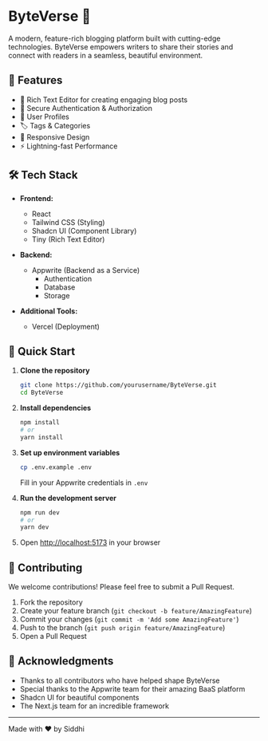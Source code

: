 # ByteVerse 🚀

A modern, feature-rich blogging platform built with cutting-edge technologies. ByteVerse empowers writers to share their stories and connect with readers in a seamless, beautiful environment.

## 🌟 Features

- 📝 Rich Text Editor for creating engaging blog posts
- 🔐 Secure Authentication & Authorization
- 👤 User Profiles
- 🏷️ Tags & Categories
- 📱 Responsive Design
- ⚡ Lightning-fast Performance

## 🛠️ Tech Stack

- **Frontend:**
  - React
  - Tailwind CSS (Styling)
  - Shadcn UI (Component Library)
  - Tiny (Rich Text Editor)

- **Backend:**
  - Appwrite (Backend as a Service)
    - Authentication
    - Database
    - Storage

- **Additional Tools:**
  - Vercel (Deployment)

## 🚀 Quick Start

1. **Clone the repository**
   ```bash
   git clone https://github.com/yourusername/ByteVerse.git
   cd ByteVerse
   ```

2. **Install dependencies**
   ```bash
   npm install
   # or
   yarn install
   ```

3. **Set up environment variables**
   ```bash
   cp .env.example .env
   ```
   Fill in your Appwrite credentials in `.env`

4. **Run the development server**
   ```bash
   npm run dev
   # or
   yarn dev
   ```

5. Open [http://localhost:5173](http://localhost:5173) in your browser

## 🤝 Contributing

We welcome contributions! Please feel free to submit a Pull Request.

1. Fork the repository
2. Create your feature branch (`git checkout -b feature/AmazingFeature`)
3. Commit your changes (`git commit -m 'Add some AmazingFeature'`)
4. Push to the branch (`git push origin feature/AmazingFeature`)
5. Open a Pull Request

## 🙏 Acknowledgments

- Thanks to all contributors who have helped shape ByteVerse
- Special thanks to the Appwrite team for their amazing BaaS platform
- Shadcn UI for beautiful components
- The Next.js team for an incredible framework

---

Made with ❤️ by Siddhi

